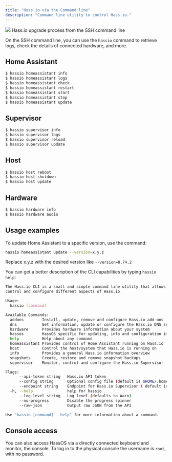 ```yaml
---
title: "Hass.io via the Command line"
description: "Command line utility to control Hass.io."
---
```


<p class='img'>
<img src='/images/hassio/screenshots/ssh-upgrade.png'>
Hass.io upgrade process from the SSH command line
</p>

On the SSH command line, you can use the `hassio` command to retrieve logs, check the details of connected hardware, and more.

## Home Assistant

```bash
$ hassio homeassistant info
$ hassio homeassistant logs
$ hassio homeassistant check
$ hassio homeassistant restart
$ hassio homeassistant start
$ hassio homeassistant stop
$ hassio homeassistant update
```

## Supervisor

```bash
$ hassio supervisor info
$ hassio supervisor logs
$ hassio supervisor reload
$ hassio supervisor update
```

## Host

```bash
$ hassio host reboot
$ hassio host shutdown
$ hassio host update
```

## Hardware

```bash
$ hassio hardware info
$ hassio hardware audio
```

## Usage examples

To update Home Assistant to a specific version, use the command:
```bash
hassio homeassistant update --version=x.y.z
```
Replace x.y.z with the desired version like `--version=0.74.2`

You can get a better description of the CLI capabilities by typing `hassio help`:

```bash
The Hass.io CLI is a small and simple command line utility that allows you to
control and configure different aspects of Hass.io

Usage:
  hassio [command]

Available Commands:
  addons        Install, update, remove and configure Hass.io add-ons
  dns           Get information, update or configure the Hass.io DNS server
  hardware      Provides hardware information about your system
  hassos        HassOS specific for updating, info and configuration imports
  help          Help about any command
  homeassistant Provides control of Home Assistant running on Hass.io
  host          Control the host/system that Hass.io is running on
  info          Provides a general Hass.io information overview
  snapshots     Create, restore and remove snapshot backups
  supervisor    Monitor, control and configure the Hass.io Supervisor

Flags:
      --api-token string   Hass.io API token
      --config string      Optional config file (default is $HOME/.homeassistant.yaml)
      --endpoint string    Endpoint for Hass.io Supervisor ( default is 'hassio' )
  -h, --help               help for hassio
      --log-level string   Log level (defaults to Warn)
      --no-progress        Disable the progress spinner
      --raw-json           Output raw JSON from the API

Use "hassio [command] --help" for more information about a command.

```

## Console access

You can also access HassOS via a directly connected keyboard and monitor, the console. To log in to the physical console the username is `root`, with no password.
